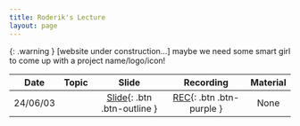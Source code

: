 ```yaml
---
title: Roderik's Lecture
layout: page
---
```


{: .warning }
[website under construction...] maybe we need some smart girl to come up with a project name/logo/icon!



|   Date   | Topic |              Slide              |          Recording           | Material |
| :------: | :---: | :-----------------------------: | :--------------------------: | :------: |
| 24/06/03 |       | [Slide](){: .btn .btn-outline } | [REC](){: .btn .btn-purple } |   None   |




